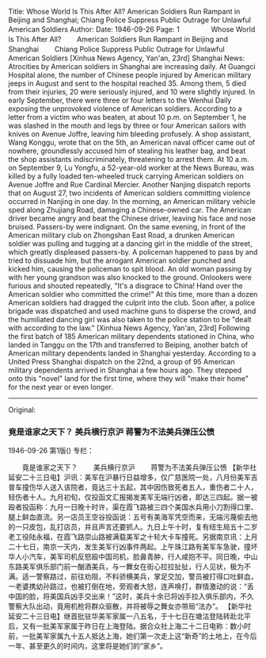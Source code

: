 Title: Whose World Is This After All? American Soldiers Run Rampant in Beijing and Shanghai; Chiang Police Suppress Public Outrage for Unlawful American Soldiers
Author:
Date: 1946-09-26
Page: 1
　　
　　Whose World Is This After All?
　　American Soldiers Run Rampant in Beijing and Shanghai
　　Chiang Police Suppress Public Outrage for Unlawful American Soldiers
    [Xinhua News Agency, Yan'an, 23rd] Shanghai News: Atrocities by American soldiers in Shanghai are increasing daily. At Guangci Hospital alone, the number of Chinese people injured by American military jeeps in August and sent to the hospital reached 35. Among them, 5 died from their injuries, 20 were seriously injured, and 10 were slightly injured. In early September, there were three or four letters to the Wenhui Daily exposing the unprovoked violence of American soldiers. According to a letter from a victim who was beaten, at about 10 p.m. on September 1, he was slashed in the mouth and legs by three or four American sailors with knives on Avenue Joffre, leaving him bleeding profusely. A shop assistant, Wang Konggu, wrote that on the 5th, an American naval officer came out of nowhere, groundlessly accused him of stealing his leather bag, and beat the shop assistants indiscriminately, threatening to arrest them. At 10 a.m. on September 9, Lu Yongfu, a 52-year-old worker at the News Bureau, was killed by a fully loaded ten-wheeled truck carrying American soldiers on Avenue Joffre and Rue Cardinal Mercier. Another Nanjing dispatch reports that on August 27, two incidents of American soldiers committing violence occurred in Nanjing in one day. In the morning, an American military vehicle sped along Zhujiang Road, damaging a Chinese-owned car. The American driver became angry and beat the Chinese driver, leaving his face and nose bruised. Passers-by were indignant. On the same evening, in front of the American military club on Zhongshan East Road, a drunken American soldier was pulling and tugging at a dancing girl in the middle of the street, which greatly displeased passers-by. A policeman happened to pass by and tried to dissuade him, but the arrogant American soldier punched and kicked him, causing the policeman to spit blood. An old woman passing by with her young grandson was also knocked to the ground. Onlookers were furious and shouted repeatedly, "It's a disgrace to China! Hand over the American soldier who committed the crime!" At this time, more than a dozen American soldiers had dragged the culprit into the club. Soon after, a police brigade was dispatched and used machine guns to disperse the crowd, and the humiliated dancing girl was also taken to the police station to be "dealt with according to the law."
    [Xinhua News Agency, Yan'an, 23rd] Following the first batch of 185 American military dependents stationed in China, who landed in Tanggu on the 17th and transferred to Beiping, another batch of American military dependents landed in Shanghai yesterday. According to a United Press Shanghai dispatch on the 22nd, a group of 95 American military dependents arrived in Shanghai a few hours ago. They stepped onto this "novel" land for the first time, where they will "make their home" for the next year or even longer.



<hr /> 

Original: 


### 竟是谁家之天下？  美兵横行京沪  蒋警为不法美兵弹压公愤

1946-09-26
第1版()
专栏：

　　竟是谁家之天下？
　　美兵横行京沪
　　蒋警为不法美兵弹压公愤
    【新华社延安二十三日电】沪讯：美军在沪暴行日益增多，仅广慈医院一处，八月份美军吉普车撞伤华人送入该院者，竟达三十五起，其中因伤致死者五人，重伤者二十人，轻伤者十人。九月初旬，仅投函文汇报揭发美军无端行凶者，即达三四起。据一被殴者投函称：九月一日晚十时许，渠在霞飞路被三四个美国水兵用小刀割得口里、腿上鲜血直流。另一店员王空谷投函说：五号有美海军凭空而来，无端污蔑偷去他的一只皮包，乱打店员，并且声言还要抓人。九日上午十时，复有纽生局五十二岁老工役陆永福，在霞飞路崇山路被满载美军之十轮大卡车撞死。另据南京讯：上月二十七日，南京一天内，发生美军行凶事件两起。上午珠江路有美军车急驶，撞坏华人小汽车，美军司机反怒殴中国司机，脸鼻青肿，行人咸抱不平。同日晚，中山东路美军俱乐部门前一酗酒美兵，与一舞女在街心拉拉扯扯，行人见状，极为不满。适一警察路过，前往劝阻，不料骄横美兵，掌足交加，警员被打得口吐鲜血，一老婆携幼孙路过，也被打倒在地，旁观者大怒，连声唤打，群情激动的说：“丢中国的脸，将美国兵凶手交出来！”这时，美兵十余已将凶手拉入俱乐部内，不久警察大队出动，竟用机枪将群众驱散，并将被辱之舞女亦带局“法办”。
    【新华社延安二十三日电】继首批驻华美军家属一八五名，于十七日在塘沽登陆转赴北平后，又有一批美军家属于昨日在上海登陆。据合众社上海二十二日电称：数小时前，一批美军家属九十五人抵达上海，她们第一次走上这“新奇”的土地上，在今后一年、甚至更久的时间内，这里将是她们的“家乡”。
